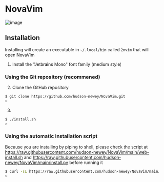 # NovaVim

![image](https://github.com/user-attachments/assets/5b598983-195c-4ad1-891e-2a3bf2630bad)

## Installation

Installing will create an executable in `~/.local/bin` called `2nvim` that will open NovaVim

1. Install the "Jetbrains Mono" font family (medium style)

### Using the Git repository (recommened)

2. Clone the GitHub repository

```sh
$ git clone https://github.com/hudson-newey/NovaVim.git
>
```

3.

```sh
$ ./install.sh
>
```

### Using the automatic installation script

Because you are installing by piping to shell, please check the script at <https://raw.githubusercontent.com/hudson-newey/NovaVim/main/web-install.sh> and <https://raw.githubusercontent.com/hudson-newey/NovaVim/main/install.py> before running it

```sh
$ curl -sL https://raw.githubusercontent.com/hudson-newey/NovaVim/main/web-install.sh | sh
>
```

